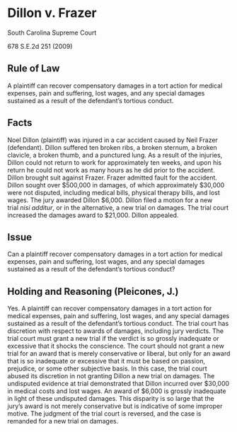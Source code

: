 # Dillon v. Frazer

South Carolina Supreme Court

678 S.E.2d 251 (2009)


## Rule of Law

A plaintiff can recover compensatory damages in a tort action for medical expenses, pain and suffering, lost wages, and any special damages sustained as a result of the defendant’s tortious conduct.

## Facts

Noel Dillon (plaintiff) was injured in a car accident caused by Neil Frazer (defendant). Dillon suffered ten broken ribs, a broken sternum, a broken clavicle, a broken thumb, and a punctured lung. As a result of the injuries, Dillon could not return to work for approximately ten weeks, and upon his return he could not work as many hours as he did prior to the accident. Dillon brought suit against Frazer. Frazer admitted fault for the accident. Dillon sought over $500,000 in damages, of which approximately $30,000 were not disputed, including medical bills, physical therapy bills, and lost wages. The jury awarded Dillon $6,000. Dillon filed a motion for a new trial _nisi additur_, or in the alternative, a new trial on damages. The trial court increased the damages award to $21,000. Dillon appealed.

## Issue

Can a plaintiff recover compensatory damages in a tort action for medical expenses, pain and suffering, lost wages, and any special damages sustained as a result of the defendant’s tortious conduct?

## Holding and Reasoning (Pleicones, J.)

Yes. A plaintiff can recover compensatory damages in a tort action for medical expenses, pain and suffering, lost wages, and any special damages sustained as a result of the defendant’s tortious conduct. The trial court has discretion with respect to awards of damages, including jury verdicts. The trial court must grant a new trial if the verdict is so grossly inadequate or excessive that it shocks the conscience. The court should not grant a new trial for an award that is merely conservative or liberal, but only for an award that is so inadequate or excessive that it must be based on passion, prejudice, or some other subjective basis. In this case, the trial court abused its discretion in not granting Dillon a new trial on damages. The undisputed evidence at trial demonstrated that Dillon incurred over $30,000 in medical costs and lost wages. An award of $6,000 is grossly inadequate in light of these undisputed damages. This disparity is so large that the jury’s award is not merely conservative but is indicative of some improper motive. The judgment of the trial court is reversed, and the case is remanded for a new trial on damages.
